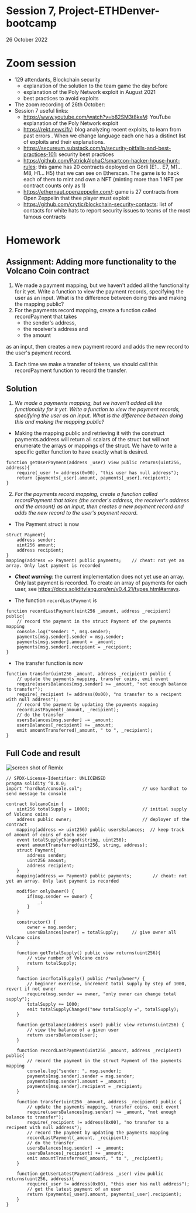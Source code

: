 # Session 7, Project-ETHDenver-bootcamp
26 October 2022
# Zoom session
* 129 attendants, Blockchain security
  * explanation of the solution to the team game the day before
  * explanation of the Poly Network exploit in August 2021
  * best practices to avoid exploits
* The zoom recording of 26th October: 
* Session 7 useful links:
    - https://www.youtube.com/watch?v=b82SM3t8kxM: YouTube explanation of the Poly Network exploit
    - https://rekt.news/fr/: blog analyzing recent exploits, to learn from past errors . When we change language each one has a distinct list of exploits and their explanations.
    - https://secureum.substack.com/p/security-pitfalls-and-best-practices-101: security best practices
    - https://github.com/PatrickAlphaC/smartcon-hacker-house-hunt-rules: this game has 20 contracts deployed on Görli (E1… E7, M1… M8, H1… H5) that we can see on Etherscan. The game is to hack each of them to mint and own a NFT (minting more than 1 NFT per contract counts only as 1)
    - https://ethernaut.openzeppelin.com/: game is 27 contracts from Open Zeppelin that thee player must exploit
    - https://github.com/crytic/blockchain-security-contacts: list of contacts for white hats to report security issues to teams of the most famous contracts


# Homework
## Assignment: Adding more functionality to the Volcano Coin contract
1. We made a payment mapping, but we haven't added all the functionality for it yet. Write a function to view the payment records, specifying the user as an input. What is the difference between doing this and making the mapping public?
2. For the payments record mapping, create a function called recordPayment that takes
    - the sender's address,
    - the receiver's address and
    - the amount

as an input, then creates a new payment record and adds the new record to the user's payment record.

3. Each time we make a transfer of tokens, we should call this recordPayment function to record the transfer.



## Solution
1.	*We made a payments mapping, but we haven't added all the functionality for it yet. Write a function to view the payment records, specifying the user as an input. What is the difference between doing this and making the mapping public?*
- Making the mapping public and retrieving it with the construct payments.address will return all scalars of the struct but will not enumerate the arrays or mappings of the struct. We have to write a specific getter function to have exactly what is desired.
```
function getUserPayment(address _user) view public returns(uint256, address){
    require(_user != address(0x00), "this user has null address");
    return (payments[_user].amount, payments[_user].recipient);
}

```
2.	*For the payments record mapping, create a function called recordPayment that takes {the sender's address, the receiver's address and the amount} as an input, then creates a new payment record and adds the new record to the user's payment record*.
- The Payment struct is now
```
struct Payment{
    address sender;
    uint256 amount;
    address recipient;
}
mapping(address => Payment) public payments;    // cheat: not yet an array. Only last payment is recorded

```
- ***Cheat warning***: the current implementation does not yet use an array. Only last payment is recorded. To create an array of payments for each user, see https://docs.soliditylang.org/en/v0.4.21/types.html#arrays.

- The function `recordLastPayment` is
```
function recordLastPayment(uint256 _amount, address _recipient) public{
    // record the payment in the struct Payment of the payments mapping
    console.log("sender: ", msg.sender);
    payments[msg.sender].sender = msg.sender;
    payments[msg.sender].amount = _amount;
    payments[msg.sender].recipient = _recipient;
}
```
-	The transfer function is now
```
function transfer(uint256 _amount, address _recipient) public {
    // update the payments mapping, transfer coins, emit event
    require(usersBalances[msg.sender] >= _amount, "not enough balance to transfer");
    require(_recipient != address(0x00), "no transfer to a recipent with null address");
    // record the payment by updating the payments mapping
    recordLastPayment(_amount, _recipient);
    // do the transfer
    usersBalances[msg.sender] -= _amount;
    usersBalances[_recipient] += _amount;
    emit amountTransferred(_amount, " to ", _recipient);
}
```
## Full Code and result
![screen shot of Remix](Solutions/homework7_solution.png)
```
// SPDX-License-Identifier: UNLICENSED
pragma solidity ^0.8.0;
import "hardhat/console.sol";                       // use hardhat to send message to console

contract VolcanoCoin {
    uint256 totalSupply = 10000;                    // initial supply of Volcano coins
    address public owner;                           // deployer of the contract
    mapping(address => uint256) public usersBalances;  // keep track of amount of coins of each user
    event totalSupplyChanged(string, uint256);
    event amountTransferred(uint256, string, address);
    struct Payment{
        address sender;
        uint256 amount;
        address recipient;
    }
    mapping(address => Payment) public payments;        // cheat: not yet an array. Only last payment is recorded

    modifier onlyOwner() {
        if(msg.sender == owner) {
            _;
        }
    }

    constructor() {
        owner = msg.sender;
        usersBalances[owner] = totalSupply;     // give owner all Volcano coins
    }

    function getTotalSupply() public view returns(uint256){
        // view number of Volcano coins
        return totalSupply;
    }

    function incrTotalSupply() public /*onlyOwner*/ {
        // beginner exercise, increment total supply by step of 1000, revert if not owner
        require(msg.sender == owner, "only owner can change total supply");
        totalSupply += 1000;
        emit totalSupplyChanged("new totalSupply =", totalSupply);
    }

    function getBalance(address user) public view returns(uint256) {
        // view the balance of a given user
        return usersBalances[user];
    }

    function recordLastPayment(uint256 _amount, address _recipient) public{
        // record the payment in the struct Payment of the payments mapping
        console.log("sender: ", msg.sender);
        payments[msg.sender].sender = msg.sender;
        payments[msg.sender].amount = _amount;
        payments[msg.sender].recipient = _recipient;
    }

    function transfer(uint256 _amount, address _recipient) public {
        // update the payments mapping, transfer coins, emit event
        require(usersBalances[msg.sender] >= _amount, "not enough balance to transfer");
        require(_recipient != address(0x00), "no transfer to a recipent with null address");
        // record the payment by updating the payments mapping
        recordLastPayment(_amount, _recipient);
        // do the transfer
        usersBalances[msg.sender] -= _amount;
        usersBalances[_recipient] += _amount;
        emit amountTransferred(_amount, " to ", _recipient);
    }

    function getUserLatestPayment(address _user) view public returns(uint256, address){
        require(_user != address(0x00), "this user has null address");
        // get the latest payment of an user
        return (payments[_user].amount, payments[_user].recipient);
    }
}
```
